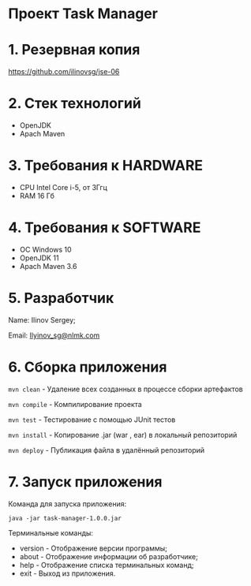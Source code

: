 # Проект Task Manager

# 1. Резервная копия
https://github.com/ilinovsg/jse-06

# 2. Стек технологий 
- OpenJDK 
- Apach Maven 

# 3. Требования к HARDWARE
- CPU Intel Core i-5, от 3Ггц
- RAM 16 Гб 

# 4. Требования к SOFTWARE
- ОС Windows 10
- OpenJDK 11
- Apach Maven 3.6

# 5. Разработчик
Name: Ilinov Sergey;

Email: Ilyinov_sg@nlmk.com

# 6. Cборка приложения
```mvn clean``` - Удаление всех созданных в процессе сборки артефактов

```mvn compile``` - Компилирование проекта

```mvn test``` - Тестирование с помощью JUnit тестов

```mvn install``` - Копирование .jar (war , ear) в локальный репозиторий

```mvn deploy``` - Публикация файла в удалённый репозиторий

# 7. Запуск приложения

Команда для запуска приложения:
```
java -jar task-manager-1.0.0.jar
```  

Терминальные команды:

* version - Отображение версии программы;
* about - Отображение информации об разработчике;
* help - Отображение списка терминальных команд;
* exit - Выход из приложения.

